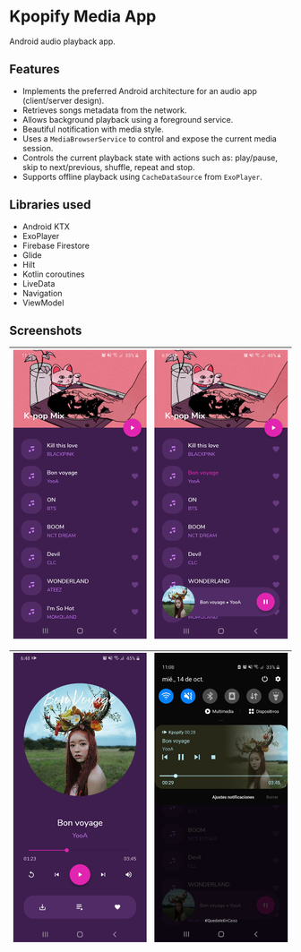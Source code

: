 # Kpopify Media App
Android audio playback app.

## Features

- Implements the preferred Android architecture for an audio app (client/server design).
- Retrieves songs metadata from the network.
- Allows background playback using a foreground service.
- Beautiful notification with media style.
- Uses a `MediaBrowserService` to control and expose the current media session.
- Controls the current playback state with actions such as: play/pause, skip to next/previous, shuffle, repeat and stop.
- Supports offline playback using `CacheDataSource` from `ExoPlayer`.

## Libraries used

- Android KTX
- ExoPlayer
- Firebase Firestore
- Glide
- Hilt
- Kotlin coroutines
- LiveData
- Navigation
- ViewModel

## Screenshots

| ![Playlist](assets/screenshot_1.jpg) | ![Playback State](assets/screenshot_2.jpg) |
|----------|:-------------:|

| ![Music Player](assets/screenshot_3.jpg) | ![Media Notification](assets/screenshot_4.jpg) |
|----------|:-------------:|
